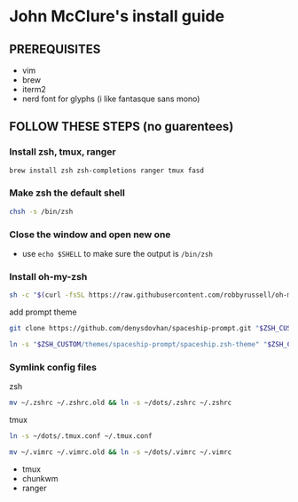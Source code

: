 # John McClure's install guide
## PREREQUISITES
- vim
- brew
- iterm2
- nerd font for glyphs (i like fantasque sans mono)

## FOLLOW THESE STEPS (no guarentees)
### Install zsh, tmux, ranger

``` bash
brew install zsh zsh-completions ranger tmux fasd
```

### Make zsh the default shell
``` bash
chsh -s /bin/zsh
```

### Close the window and open new one
- use `echo $SHELL` to make sure the output is `/bin/zsh`

### Install oh-my-zsh
``` bash
sh -c "$(curl -fsSL https://raw.githubusercontent.com/robbyrussell/oh-my-zsh/master/tools/install.sh)"
```

add prompt theme
``` bash
git clone https://github.com/denysdovhan/spaceship-prompt.git "$ZSH_CUSTOM/themes/spaceship-prompt"
```
``` bash
ln -s "$ZSH_CUSTOM/themes/spaceship-prompt/spaceship.zsh-theme" "$ZSH_CUSTOM/themes/spaceship.zsh-theme"
```

### Symlink config files
zsh
``` bash
mv ~/.zshrc ~/.zshrc.old && ln -s ~/dots/.zshrc ~/.zshrc
```
tmux
``` bash
ln -s ~/dots/.tmux.conf ~/.tmux.conf
```
``` bash
mv ~/.vimrc ~/.vimrc.old && ln -s ~/dots/.vimrc ~/.vimrc
```
- tmux
- chunkwm
- ranger
